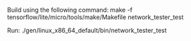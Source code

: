 
Build using the following command:
make -f tensorflow/lite/micro/tools/make/Makefile  network_tester_test

Run:
./gen/linux_x86_64_default/bin/network_tester_test
